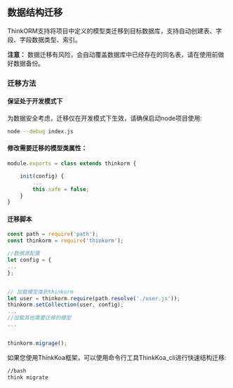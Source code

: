 ## 数据结构迁移

ThinkORM支持将项目中定义的模型类迁移到目标数据库，支持自动创建表、字段、字段数据类型、索引。

**注意：** 数据迁移有风险，会自动覆盖数据库中已经存在的同名表，请在使用前做好数据备份。



### 迁移方法

#### 保证处于开发模式下
为数据安全考虑，迁移仅在开发模式下生效，请确保启动node项目使用:

```bash
node --debug index.js
```

#### 修改需要迁移的模型类属性：

```js
module.exports = class extends thinkorm {

    init(config) {
        ...
        this.safe = false;
    }
}

```
#### 迁移脚本

```js
const path = require('path');
const thinkorm = require('thinkorm');

//数据源配置
let config = {
...
};


// 加载模型类到thinkorm
let user = thinkorm.require(path.resolve('./user.js'));
thinkorm.setCollection(user, config);
...
//加载其他需要迁移的模型
...


thinkorm.migrage();

```


如果您使用ThinkKoa框架，可以使用命令行工具ThinkKoa_cli进行快速结构迁移:

```bash
//bash
think migrate

```